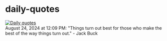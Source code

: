 # daily-quotes
[![Daily quotes](https://github.com/ceepu8/daily-quotes/actions/workflows/daily-quote.yml/badge.svg)](https://github.com/ceepu8/daily-quotes/actions/workflows/daily-quote.yml)<br/>
August 24, 2024 at 12:09 PM: "Things turn out best for those who make the best of the way things turn out." - Jack Buck
